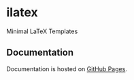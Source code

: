 # ilatex

Minimal LaTeX Templates

## Documentation

Documentation is hosted on [GitHub Pages](https://liblaf.github.io/ilatex/).
